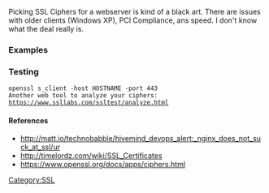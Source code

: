Picking SSL Ciphers for a webserver is kind of a black art. There are
issues with older clients (Windows XP), PCI Compliance, ans speed. I
don't know what the deal really is.

### Examples

### Testing

`openssl s_client -host HOSTNAME -port 443`
`Another web tool to analyze your ciphers:`
[`https://www.ssllabs.com/ssltest/analyze.html`](https://www.ssllabs.com/ssltest/analyze.html)

#### References

-   <http://matt.io/technobabble/hivemind_devops_alert:_nginx_does_not_suck_at_ssl/ur>
-   <http://timelordz.com/wiki/SSL_Certificates>
-   <https://www.openssl.org/docs/apps/ciphers.html>

<Category:SSL>
